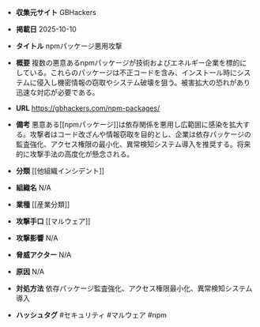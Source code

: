 - **収集元サイト**
GBHackers

- **掲載日**
2025-10-10

- **タイトル**
npmパッケージ悪用攻撃

- **概要**
複数の悪意あるnpmパッケージが技術およびエネルギー企業を標的にしている。これらのパッケージは不正コードを含み、インストール時にシステムに侵入し機密情報の窃取やシステム破壊を狙う。被害拡大の恐れがあり迅速な対応が必要である。

- **URL**
https://gbhackers.com/npm-packages/

- **備考**
悪意ある[[npmパッケージ]]は依存関係を悪用し広範囲に感染を拡大する。攻撃者はコード改ざんや情報窃取を目的とし、企業は依存パッケージの監査強化、アクセス権限の最小化、異常検知システム導入を推奨する。将来的に攻撃手法の高度化が懸念される。

- **分類**
[[他組織インシデント]]

- **組織名**
N/A

- **業種**
[[産業分類]]

- **攻撃手口**
[[マルウェア]]

- **攻撃影響**
N/A

- **脅威アクター**
N/A

- **原因**
N/A

- **対処方法**
依存パッケージ監査強化、アクセス権限最小化、異常検知システム導入

- **ハッシュタグ**
#セキュリティ #マルウェア #npm
